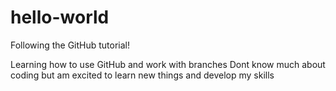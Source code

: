 # hello-world
Following the GitHub tutorial!

Learning how to use GitHub and work with branches
Dont know much about coding but am excited to learn new things and develop my skills
